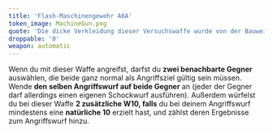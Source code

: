 ```yaml
---
title: 'Flash-Maschinengewehr A6A'
token_image: MachineGun.png
quote: 'Die dicke Verkleidung dieser Versuchswaffe wurde von der Bauweise der Browning A6 beeinflusst und verbirgt eine Serie ausgeklügelter Energiespeicher. Ihr beeindruckender Feuertakt wird durch einen halbbeweglichen Munitionsgurt mit 1500 Patronen ermöglicht.'
droppable: '0'
weapon: automatic
---
```


Wenn du mit dieser Waffe angreifst, darfst du **zwei benachbarte Gegner** auswählen, die beide ganz normal als Angriffsziel gültig sein müssen. Wende **den selben Angriffswurf auf beide Gegner** an (jeder der Gegner darf allerdings einen eigenen Schockwurf ausführen). Außerdem würfelst du bei dieser Waffe **2 zusätzliche W10, falls** du bei deinem Angriffswurf mindestens eine **natürliche 10** erzielt hast, und zählst deren Ergebnisse zum Angriffswurf hinzu.
